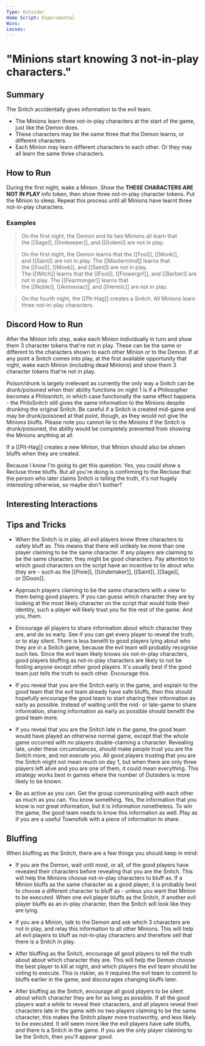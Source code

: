 ```yaml
---
Type: Outsider
Home Script: Experimental
Wins: 
Losses:
---
```

# "Minions start knowing 3 not-in-play characters."

## Summary
The Snitch accidentally gives information to the evil team.

- The Minions learn three not-in-play characters at the start of the game, just like the Demon does.
- These characters may be the same three that the Demon learns, or different characters.
- Each Minion may learn different characters to each other. Or they may all learn the same three characters.
## How to Run
During the first night, wake a Minion. Show the **THESE CHARACTERS ARE NOT IN PLAY** info token, then show three not-in-play character tokens. Put the Minion to sleep. Repeat this process until all Minions have learnt three not-in-play characters.
### Examples  

>On the first night, the Demon and its two Minions all learn that the [[Sage]], [[Innkeeper]], and [[Golem]] are not in play.

>On the first night, the Demon learns that the [[Fool]], [[Monk]], and [[Saint]] are not in play. The [[Mastermind]] learns that the [[Fool]], [[Monk]], and [[Saint]] are not in play. The [[Witch]] learns that the [[Fool]], [[Flowergirl]], and [[Barber]] are not in play. The [[Fearmonger]] learns that the [[Noble]], [[Amnesiac]], and [[Heretic]] are not in play.

>On the fourth night, the [[Pit-Hag]] creates a Snitch. All Minions learn three not-in-play characters.
## Discord How to Run
After the Minion info step, wake each Minion individually in turn and show them 3 character tokens that're not in play. These can be the same or different to the characters shown to each other Minion or to the Demon. If at any point a Snitch comes into play, at the first available opportunity that night, wake each Minion (including dead Minions) and show them 3 character tokens that're not in play. 

Poison/drunk is largely irrelevant as currently the only way a Snitch can be drunk/poisoned when their ability functions on night 1 is if a Philosopher becomes a Philosnitch, in which case functionally the same effect happens - the PhiloSnitch still gives the same information to the Minions despite drunking the original Snitch. Be careful if a Snitch is created mid-game and may be drunk/poisoned at that point, though, as they would not give the Minions bluffs. Please note you cannot lie to the Minions if the Snitch is drunk/poisoned, the ability would be completely prevented from showing the Minions anything at all. 

If a [[Pit-Hag]] creates a new Minion, that Minion should also be shown bluffs when they are created. 

Because I know I'm going to get this question: Yes, you could show a Recluse three bluffs. But all you're doing is confirming to the Recluse that the person who later claims Snitch is telling the truth, it's not hugely interesting otherwise, so maybe don't bother?

## Interesting Interactions


## Tips and Tricks
- When the Snitch is in play, all evil players know three characters to safely bluff as. This means that there will unlikely be more than one player claiming to be the same character. If any players are claiming to be the same character, they might be good characters. Pay attention to which good characters on the script have an incentive to lie about who they are - such as the [[Pixie]], [[Undertaker]], [[Saint]], [[Sage]], or [[Goon]].

- Approach players claiming to be the same characters with a view to them being good players. If you can guess which character they are by looking at the most likely character on the script that would hide their identity, such a player will likely trust you for the rest of the game. And you, them.

- Encourage all players to share information about which character they are, and do so early. See if you can get every player to reveal the truth, or to stay silent. There is less benefit to good players lying about who they are in a Snitch game, because the evil team will probably recognise such lies. Since the evil team likely knows six not-in-play characters, good players bluffing as not-in-play characters are likely to not be fooling anyone except other good players. It's usually best if the good team just tells the truth to each other. Encourage this.

- If you reveal that you are the Snitch early in the game, and explain to the good team that the evil team already have safe bluffs, then this should hopefully encourage the good team to start sharing their information as early as possible. Instead of waiting until the mid- or late-game to share information, sharing information as early as possible should benefit the good team more.

- If you reveal that you are the Snitch late in the game, the good team would have played an otherwise normal game, except that the whole game occurred with no players double-claiming a character. Revealing late, under these circumstances, should make people trust you are the Snitch more, and not execute you. All good players trusting that you are the Snitch might not mean much on day 1, but when there are only three players left alive and you are one of them, it could mean everything. This strategy works best in games where the number of Outsiders is more likely to be known.

- Be as active as you can. Get the group communicating with each other as much as you can. You know something. Yes, the information that you know is not great information, but it is information nonetheless. To win the game, the good team needs to know this information as well. Play as if you are a useful Townsfolk with a piece of information to share.

## Bluffing
When bluffing as the Snitch, there are a few things you should keep in mind:

- If you are the Demon, wait until most, or all, of the good players have revealed their characters before revealing that you are the Snitch. This will help the Minions choose not-in-play characters to bluff as. If a Minion bluffs as the same character as a good player, it is probably best to choose a different character to bluff as - unless you want that Minion to be executed. When one evil player bluffs as the Snitch, if another evil player bluffs as an in-play character, then the Snitch will look like they are lying.

- If you are a Minion, talk to the Demon and ask which 3 characters are not in play, and relay this information to all other Minions. This will help all evil players to bluff as not-in-play characters and therefore sell that there is a Snitch in play.

- After bluffing as the Snitch, encourage all good players to tell the truth about about which character they are. This will help the Demon choose the best player to kill at night, and which players the evil team should be voting to execute. This is riskier, as it requires the evil team to commit to bluffs earlier in the game, and discourages changing bluffs later.

- After bluffing as the Snitch, encourage all good players to be silent about which character they are for as long as possible. If all the good players wait a while to reveal their characters, and all players reveal their characters late in the game with no two players claiming to be the same character, this makes the Snitch player more trustworthy, and less likely to be executed. It will seem more like the evil players have safe bluffs, and there is a Snitch in the game. If you are the only player claiming to be the Snitch, then you'll appear good.
